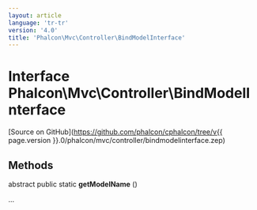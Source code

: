 ```yaml
---
layout: article
language: 'tr-tr'
version: '4.0'
title: 'Phalcon\Mvc\Controller\BindModelInterface'
---
```

# Interface **Phalcon\Mvc\Controller\BindModelInterface**

[Source on GitHub](https://github.com/phalcon/cphalcon/tree/v{{ page.version }}.0/phalcon/mvc/controller/bindmodelinterface.zep)

## Methods

abstract public static **getModelName** ()

...